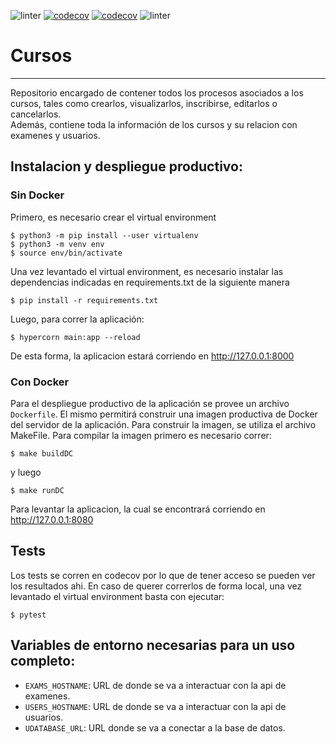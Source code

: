 ![linter](https://github.com/Taller-de-programacion-2-Grupo-14/cursos/actions/workflows/linter.yml/badge.svg)
[![codecov](https://codecov.io/gh/Taller-de-programacion-2-Grupo-14/ubademy-cursos/branch/master/graph/badge.svg?token=0V88B63RBJ)](https://codecov.io/gh/Taller-de-programacion-2-Grupo-14/ubademy-cursos)
[![codecov](https://codecov.io/gh/Taller-de-programacion-2-Grupo-14/ubademy-exams/branch/master/graph/badge.svg?token=OX6SAEP6S3)](https://codecov.io/gh/Taller-de-programacion-2-Grupo-14/ubademy-exams)
![linter](https://github.com/Taller-de-programacion-2-Grupo-14/ubademy-exams/actions/workflows/linters.yml/badge.svg)
# Cursos
---
Repositorio encargado de contener todos los procesos asociados a los cursos, tales como crearlos, visualizarlos, inscribirse, editarlos o cancelarlos.  
Además, contiene toda la información de los cursos y su relacion con examenes y usuarios.
## Instalacion y despliegue productivo:
### Sin Docker
Primero, es necesario crear el virtual environment
```console
$ python3 -m pip install --user virtualenv
$ python3 -m venv env
$ source env/bin/activate
```
Una vez levantado el virtual environment, es necesario instalar las dependencias indicadas en requirements.txt de la siguiente manera
```console
$ pip install -r requirements.txt
```
Luego, para correr la aplicación:
```console
$ hypercorn main:app --reload
```
De esta forma, la aplicacion estará corriendo en http://127.0.0.1:8000
### Con Docker
Para el despliegue productivo de la aplicación se provee un archivo `Dockerfile`. El mismo permitirá construir una imagen productiva de Docker del servidor de la aplicación. Para construir la imagen, se utiliza el archivo MakeFile. Para compilar la imagen primero es necesario correr:
```console
$ make buildDC
```
y luego
```console
$ make runDC
```
Para levantar la aplicacion, la cual se encontrará corriendo en http://127.0.0.1:8080
## Tests
Los tests se corren en codecov por lo que de tener acceso se pueden ver los resultados ahi. En caso de querer correrlos de forma local, una vez levantado el virtual environment basta con ejecutar:
```console
$ pytest
```
## Variables de entorno necesarias para un uso completo:
- `EXAMS_HOSTNAME`: URL de donde se va a interactuar con la api de examenes.
- `USERS_HOSTNAME`: URL de donde se va a interactuar con la api de usuarios.
- `UDATABASE_URL`: URL donde se va a conectar a la base de datos.

